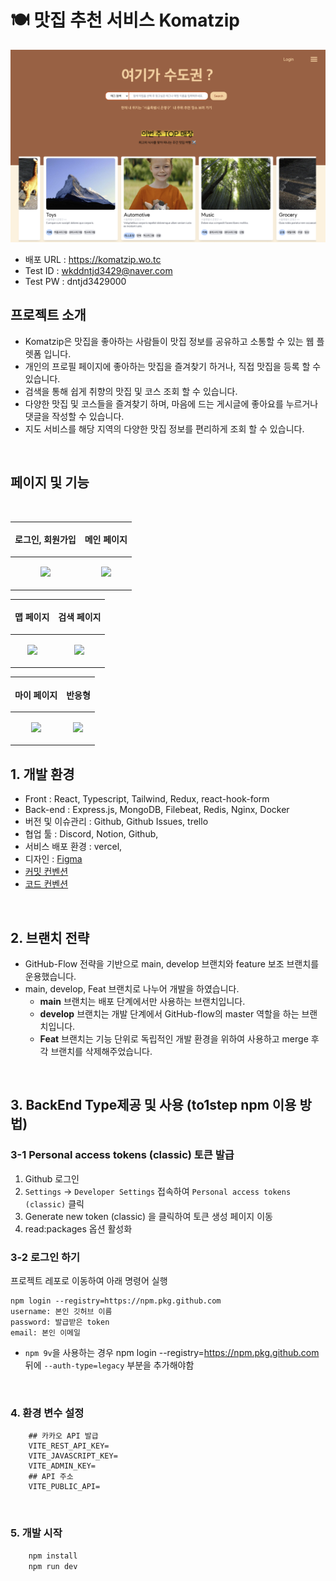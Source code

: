 # 🍽️ 맛집 추천 서비스 Komatzip

![komatzip_mockup1](komatzip-main.png)

- 배포 URL : https://komatzip.wo.tc
- Test ID : wkddntjd3429@naver.com
- Test PW : dntjd3429000

## 프로젝트 소개

- Komatzip은 맛집을 좋아하는 사람들이 맛집 정보를 공유하고 소통할 수 있는 웹 플렛폼 입니다.
- 개인의 프로필 페이지에 좋아하는 맛집을 즐겨찾기 하거나, 직접 맛집을 등록 할 수 있습니다.
- 검색을 통해 쉽게 취향의 맛집 및 코스 조회 할 수 있습니다.
- 다양한 맛집 및 코스들을 즐겨찾기 하며, 마음에 드는 게시글에 좋아요를 누르거나 댓글을 작성할 수 있습니다.
- 지도 서비스를 해당 지역의 다양한 맛집 정보를 편리하게 조회 할 수 있습니다.

<br>

## 페이지 및 기능

<br>

| <p align="center">로그인, 회원가입</p>                                                                                                    | <p align="center">메인 페이지</p>                                                                                                         |
| ----------------------------------------------------------------------------------------------------------------------------------------- | ----------------------------------------------------------------------------------------------------------------------------------------- |
| <p align="center"><img src="https://velog.velcdn.com/images/ohs8283/post/8885cb93-c0c9-4c12-a41e-5981610906a1/image.gif" width=100%/></p> | <p align="center"><img src="https://velog.velcdn.com/images/ohs8283/post/273d7ddb-3017-4256-80b8-f70251a4c99f/image.gif" width=100%/></p> |

| <p align="center">맵 페이지</p>                                                                                                           | <p align="center">검색 페이지</p>                                                                                                         |
| ----------------------------------------------------------------------------------------------------------------------------------------- | ----------------------------------------------------------------------------------------------------------------------------------------- |
| <p align="center"><img src="https://velog.velcdn.com/images/ohs8283/post/2d0cab86-f215-4e68-87d2-aefe024473a1/image.gif" width=100%/></p> | <p align="center"><img src="https://velog.velcdn.com/images/ohs8283/post/576e8cfc-be9c-43f8-9078-574fd922a9db/image.gif" width=100%/></p> |

| <p align="center">마이 페이지</p>                                                                                                         | <p align="center">반응형</p>                                                                                                             |
| ----------------------------------------------------------------------------------------------------------------------------------------- | ---------------------------------------------------------------------------------------------------------------------------------------- |
| <p align="center"><img src="https://velog.velcdn.com/images/ohs8283/post/7c3b9840-fd18-4a67-a504-5b66c4937bcc/image.gif" width=100%/></p> | <p align="center"><img src="https://velog.velcdn.com/images/ohs8283/post/8b1958b2-a905-402b-934f-848379eb59a0/image.gif" width=60%/></p> |

## 1. 개발 환경

- Front : React, Typescript, Tailwind, Redux, react-hook-form
- Back-end : Express.js, MongoDB, Filebeat, Redis, Nginx, Docker
- 버전 및 이슈관리 : Github, Github Issues, trello
- 협업 툴 : Discord, Notion, Github,
- 서비스 배포 환경 : vercel,
- 디자인 : [Figma](https://www.figma.com/file/DLWhqJMVQk56i2K5jQy0US/%EC%A7%84%EC%A7%9C-%EC%84%9C%EC%9A%B8%EC%9D%B4-%EC%95%84%EB%8B%88%EB%9D%BC-%ED%95%9C%EA%B5%AD?type=design&node-id=305-509&mode=design&t=e6zp32EFkCtxVtdS-0)
- [커밋 컨벤션](https://github.com/to1step/komatzip-fe/wiki/1.-Commit-Convention)
- [코드 컨벤션](https://github.com/to1step/komatzip-fe/wiki/7.-Code-Convention)

<br>

## 2. 브랜치 전략

- GitHub-Flow 전략을 기반으로 main, develop 브랜치와 feature 보조 브랜치를 운용했습니다.
- main, develop, Feat 브랜치로 나누어 개발을 하였습니다.
  - **main** 브랜치는 배포 단계에서만 사용하는 브랜치입니다.
  - **develop** 브랜치는 개발 단계에서 GitHub-flow의 master 역할을 하는 브랜치입니다.
  - **Feat** 브랜치는 기능 단위로 독립적인 개발 환경을 위하여 사용하고 merge 후 각 브랜치를 삭제해주었습니다.

<br>

## 3. BackEnd Type제공 및 사용 (to1step npm 이용 방법)

### 3-1 Personal access tokens (classic) 토큰 발급

1. Github 로그인
2. `Settings` -> `Developer Settings` 접속하여 `Personal access tokens (classic)` 클릭
3. Generate new token (classic) 을 클릭하여 토큰 생성 페이지 이동
4. read:packages 옵션 활성화

### 3-2 로그인 하기

프로젝트 레포로 이동하여 아래 명령어 실행

```
npm login --registry=https://npm.pkg.github.com
username: 본인 깃허브 이름
password: 발급받은 token
email: 본인 이메일
```

- `npm 9v`을 사용하는 경우 npm login --registry=https://npm.pkg.github.com 뒤에 `--auth-type=legacy` 부분을 추가해야함

<br>

### 4. 환경 변수 설정

```env
    ## 카카오 API 발급
    VITE_REST_API_KEY=
    VITE_JAVASCRIPT_KEY=
    VITE_ADMIN_KEY=
    ## API 주소
    VITE_PUBLIC_API=
```

<br>

### 5. 개발 시작

```bash
    npm install
    npm run dev
```
